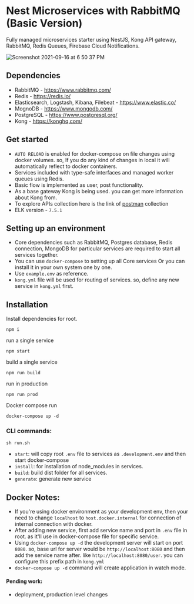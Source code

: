# Nest Microservices with RabbitMQ (Basic Version)
Fully managed microservices starter using NestJS, Kong API gateway, RabbitMQ, Redis Queues, Firebase Cloud Notifications.

![Screenshot 2021-09-16 at 6 50 37 PM](https://user-images.githubusercontent.com/23061515/133619746-5598d4b6-e5eb-481e-b916-04bf56dce49c.png)


## Dependencies
- RabbitMQ - https://www.rabbitmq.com/
- Redis - https://redis.io/
- Elasticsearch, Logstash, Kibana, Filebeat - https://www.elastic.co/
- MognoDB - https://www.mongodb.com/
- PostgreSQL - https://www.postgresql.org/
- Kong - https://konghq.com/

## Get started
- `AUTO RELOAD` is enabled for docker-compose on file changes using docker volumes. so, If you do any kind of changes in local it will automatically reflect to docker containers.
- Services included with type-safe interfaces and managed worker queues using Redis.
- Basic flow is implemented as user, post functionality.
- As a base gateway Kong is being used. you can get more information about Kong from.
- To explore APIs collection here is the link of [postman](https://www.getpostman.com/collections/d1dccb090ce55fe39f0a) collection
- ELK version - `7.5.1`

## Setting up an environment
- Core dependencies such as RabbitMQ, Postgres database, Redis connection, MongoDB for particular services are required to start all services together.
- You can use `docker-compose` to setting up all Core services Or you can install it in your own system one by one.
- Use `example.env` as reference.
- `kong.yml` file will be used for routing of services. so, define any new service in `kong.yml` first.

## Installation

Install dependencies for root.
```
npm i 
```
run a single service
```
npm start
```
build a single service
```
npm run build
```
run in production
```
npm run prod
```
Docker compose run
```
docker-compose up -d
```

### CLI commands: 
```
sh run.sh
```
- `start`: will copy root `.env` file to services as `.development.env` and then start docker-compose
- `install`: for installation of node_modules in services.
- `build`: build dist folder for all services.
- `generate`: generate new service
## Docker Notes:
- If you're using docker environment as your development env, then your need to change `localhost` to `host.docker.internal` for connection of internal connection with docker.
- After adding new service, first add service name and port in `.env` file in root. as it'll use in docker-compose file for specific service.
- Using `docker-compose up -d` the development server will start on port `8080`. so, base url for server would be `http://localhost:8080` and then add the service name after. like `http://localhost:8080/user`. you can configure this prefix path in `kong.yml`
- `docker-compose up -d` command will create application in watch mode.  

#### Pending work: 
- deployment, production level changes






